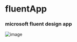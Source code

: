 # fluentApp
### microsoft fluent design app
![image](https://github.com/mai-kuraki/fluentApp/raw/master/server/public/screenshort.gif)
